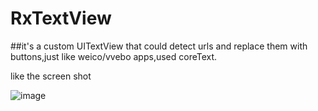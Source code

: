 # RxTextView

##it's a custom UITextView that could detect urls and replace them with buttons,just like weico/vvebo apps,used coreText.

like the screen shot

![image](http://img.hb.aicdn.com/844c8e384516f23d409ea8166a385924625af4efc8a1-e4Rnl3_fw658)


